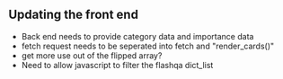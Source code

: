 ## Updating the front end
- Back end needs to provide category data and importance data
- fetch request needs to be seperated into fetch and "render_cards()"
- get more use out of the flipped array?
- Need to allow javascript to filter the flashqa dict_list